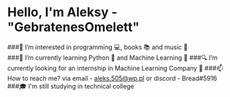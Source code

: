 # Hello, I'm Aleksy - "GebratenesOmelett"

###👀 I’m interested in programming 💻, books 📚 and music 🎵  
###🌱 I’m currently learning Python 🐍 and Machine Learning 👨
###🔍 I’m currently looking for an internship in Machine Learning Company 🏢
###📫 How to reach me? via email - aleks.505@wp.pl or discord - Bread#5916 
###🎓 I'm still studying in technical college
